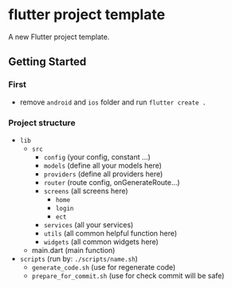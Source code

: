 # flutter project template

A new Flutter project template.

## Getting Started

### First
- remove `android` and `ios` folder and run `flutter create .`

### Project structure
* `lib`
  * `src`
    * `config` (your config, constant ...)
    * `models` (define all your models here)
    * `providers` (define all providers here)
    * `router` (route config, onGenerateRoute...)
    * `screens` (all screens here)
      * `home`
      * `login`
      * `ect`
    * `services` (all your services)
    * `utils` (all common helpful function here)
    * `widgets` (all common widgets here)
  * main.dart (main function)
* `scripts` (run by: `./scripts/name.sh`)
  * `generate_code.sh` (use for regenerate code)
  * `prepare_for_commit.sh` (use for check commit will be safe)